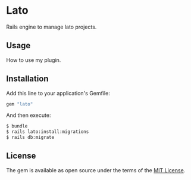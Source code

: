 # Lato
Rails engine to manage lato projects.

## Usage
How to use my plugin.

## Installation
Add this line to your application's Gemfile:

```ruby
gem "lato"
```

And then execute:
```bash
$ bundle
$ rails lato:install:migrations
$ rails db:migrate
```

## License
The gem is available as open source under the terms of the [MIT License](https://opensource.org/licenses/MIT).
